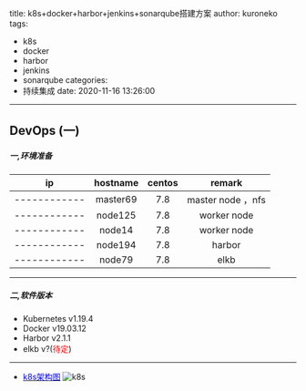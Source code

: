title: k8s+docker+harbor+jenkins+sonarqube搭建方案
author: kuroneko
tags:
  - k8s
  - docker
  - harbor
  - jenkins
  - sonarqube
categories:
  - 持续集成
date: 2020-11-16 13:26:00
---
DevOps (一)
---
#####  一,环境准备
|      ip           | hostname| centos | remark |
| :-----------: | :-----------:  | :--------: |:---------:|
| ------------  | master69 |  7.8        | master node ，nfs|
| ------------  | node125   |  7.8        |worker node|
| ------------  |  node14    |  7.8         |worker node|
|------------   |node194   |   7.8        |harbor|
|------------   |node79      |    7.8      |elkb|

---
##### 二,软件版本

+ Kubernetes v1.19.4
+ Docker v19.03.12
+ Harbor v2.1.1
+ elkb v?(<font color=red>待定</font>)

---
+ [<font color=blue>k8s架构图</font>](https://www.kubernetes.org.cn)
![k8s](https://www.kubernetes.org.cn/img/2016/10/20161028141542.jpg "k8s架构")
